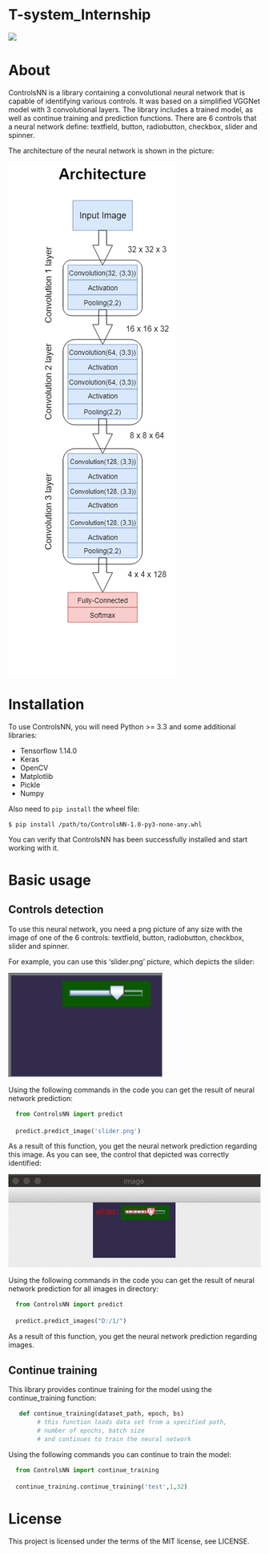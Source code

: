 # T-system_Internship

![](https://img.shields.io/github/license/pandao/editor.md.svg) 
# About
ControlsNN is a library containing a convolutional neural network that is capable of identifying various controls. It was based on a simplified VGGNet model with 3 convolutional layers. The library includes a trained model, as well as continue training and prediction functions. There are 6 controls that a neural network define: textfield, button, radiobutton, checkbox, slider and spinner.

The architecture of the neural network is shown in the picture:

![Architecture](https://github.com//AnneVR/T-systems_Internship/raw/master/Architecture.png)
# Installation
To use ControlsNN, you will need Python >= 3.3 and some additional libraries:
- Tensorflow 1.14.0
- Keras
- OpenCV
- Matplotlib
- Pickle
- Numpy 
 
Also need to `pip install` the wheel file:
```
$ pip install /path/to/ControlsNN-1.0-py3-none-any.whl
```
You can verify that ControlsNN has been successfully installed and start working with it.
 
# Basic usage
## Controls detection
To use this neural network, you need a png picture of any size with the image of one of the 6 controls: textfield, button, radiobutton, checkbox, slider and spinner.
 
For example, you can use this ‘slider.png’ picture, which depicts the slider:

![slider](https://github.com//AnneVR/T-systems_Internship/raw/master/slider.png)

Using the following commands in the code you can get the result of neural network prediction:
```python
  from ControlsNN import predict
  
  predict.predict_image('slider.png')
 ```
As a result of this function, you get the neural network prediction regarding this image. As you can see, the control that depicted was correctly identified:

![result](https://github.com//AnneVR/T-systems_Internship/raw/master/result.png)
 
Using the following commands in the code you can get the result of neural network prediction for all images in directory:
```python
  from ControlsNN import predict
  
  predict.predict_images("D:/1/")
 ```
As a result of this function, you get the neural network prediction regarding images.

## Continue training

This library provides continue training for the model using the continue_training function:
```python
   def continue_training(dataset_path, epoch, bs)
        # this function loads data set from a specified path,
        # number of epochs, batch size
        # and continues to train the neural network
 ``` 
Using the following commands you can continue to train the model:
```python
  from ControlsNN import continue_training
  
  continue_training.continue_training('test',1,32)
 ```  
# License
This project is licensed under the terms of the MIT license, see LICENSE.

